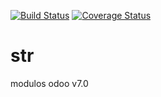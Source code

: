[![Build Status](https://travis-ci.org/jobiols/str.svg?branch=8.0)](https://travis-ci.org/jobiols/str)
[![Coverage Status](https://coveralls.io/repos/jobiols/str/badge.svg?branch=master&service=github)](https://coveralls.io/github/jobiols/str?branch=7.0)
# str
modulos odoo v7.0
